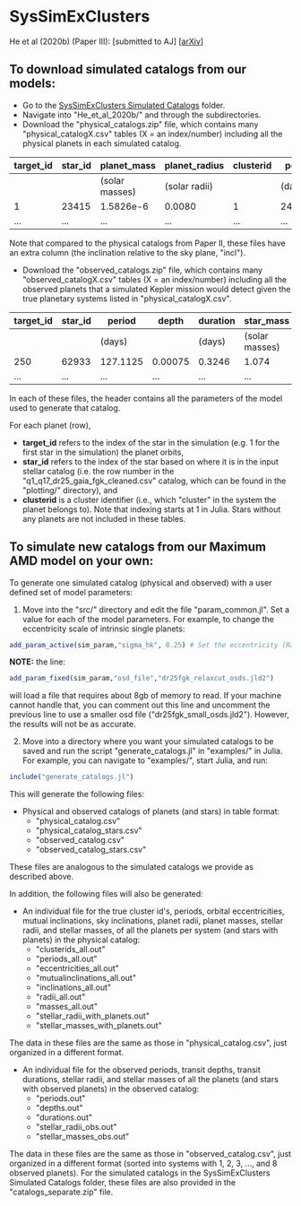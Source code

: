 # SysSimExClusters

He et al (2020b) (Paper III): \[submitted to AJ\] \[[arXiv](https://arxiv.org/abs/2007.14473)\]



## To download simulated catalogs from our models:

* Go to the [SysSimExClusters Simulated Catalogs](https://psu.box.com/s/v09s9fhbmyele911drej29apijlxsbp3) folder.
* Navigate into "He_et_al_2020b/" and through the subdirectories. 
* Download the "physical_catalogs.zip" file, which contains many "physical_catalogX.csv" tables (X = an index/number) including all the physical planets in each simulated catalog.

| target_id | star_id | planet_mass    | planet_radius | clusterid | period     | ecc      | incl_mut  | incl      | star_mass      | star_radius |
|-----------|---------|----------------|---------------|-----------|------------|----------|-----------|-----------|----------------|-------------|
|           |         | (solar masses) | (solar radii) |           | (days)     |          | (radians) | (radians) | (solar masses) | (solar radii) |
| 1         | 23415   | 1.5826e-6      | 0.0080        | 1         | 24.6532    | 0.1009   | 0.0821    | 0.8209    | 0.75           | 0.735       |
| ...       | ...     | ...            | ...           | ...       | ...        | ...      | ...       | ...       | ...            | ...         |

Note that compared to the physical catalogs from Paper II, these files have an extra column (the inclination relative to the sky plane, "incl").

* Download the "observed_catalogs.zip" file, which contains many "observed_catalogX.csv" tables (X = an index/number) including all the observed planets that a simulated Kepler mission would detect given the true planetary systems listed in "physical_catalogX.csv".

| target_id | star_id | period    | depth   | duration | star_mass      | star_radius |
|-----------|---------|-----------|---------|----------|----------------|-------------|
|           |         | (days)    |         | (days)   | (solar masses) | (solar radii) |
| 250       | 62933   | 127.1125  | 0.00075 | 0.3246   | 1.074          | 1.146       |
| ...       | ...     | ...       | ...     | ...      | ...            | ...         |

In each of these files, the header contains all the parameters of the model used to generate that catalog.

For each planet (row),
* **target_id** refers to the index of the star in the simulation (e.g. 1 for the first star in the simulation) the planet orbits,
* **star_id** refers to the index of the star based on where it is in the input stellar catalog (i.e. the row number in the "q1_q17_dr25_gaia_fgk_cleaned.csv" catalog, which can be found in the "plotting/" directory), and
* **clusterid** is a cluster identifier (i.e., which "cluster" in the system the planet belongs to).
Note that indexing starts at 1 in Julia. Stars without any planets are not included in these tables.



## To simulate new catalogs from our Maximum AMD model on your own:

To generate one simulated catalog (physical and observed) with a user defined set of model parameters:

1. Move into the "src/" directory and edit the file "param_common.jl". Set a value for each of the model parameters. For example, to change the eccentricity scale of intrinsic single planets:
```julia
add_param_active(sim_param,"sigma_hk", 0.25) # Set the eccentricity (Rayleigh) scale for true singles
```
**NOTE:** the line:
```julia
add_param_fixed(sim_param,"osd_file","dr25fgk_relaxcut_osds.jld2")
```
will load a file that requires about 8gb of memory to read. If your machine cannot handle that, you can comment out this line and uncomment the previous line to use a smaller osd file ("dr25fgk_small_osds.jld2"). However, the results will not be as accurate.

2. Move into a directory where you want your simulated catalogs to be saved and run the script "generate_catalogs.jl" in "examples/" in Julia. For example, you can navigate to "examples/", start Julia, and run:
```julia
include("generate_catalogs.jl")
```
This will generate the following files:
* Physical and observed catalogs of planets (and stars) in table format:
  * "physical_catalog.csv"
  * "physical_catalog_stars.csv"
  * "observed_catalog.csv"
  * "observed_catalog_stars.csv"

These files are analogous to the simulated catalogs we provide as described above.

In addition, the following files will also be generated:
* An individual file for the true cluster id's, periods, orbital eccentricities, mutual inclinations, sky inclinations, planet radii, planet masses, stellar radii, and stellar masses, of all the planets per system (and stars with planets) in the physical catalog:
  * "clusterids_all.out"
  * "periods_all.out"
  * "eccentricities_all.out"
  * "mutualinclinations_all.out"
  * "inclinations_all.out"
  * "radii_all.out"
  * "masses_all.out"
  * "stellar_radii_with_planets.out"
  * "stellar_masses_with_planets.out"

The data in these files are the same as those in "physical_catalog.csv", just organized in a different format.
* An individual file for the observed periods, transit depths, transit durations, stellar radii, and stellar masses of all the planets (and stars with observed planets) in the observed catalog:
  * "periods.out"
  * "depths.out"
  * "durations.out"
  * "stellar_radii_obs.out"
  * "stellar_masses_obs.out"

The data in these files are the same as those in "observed_catalog.csv", just organized in a different format (sorted into systems with 1, 2, 3, ..., and 8 observed planets). For the simulated catalogs in the SysSimExClusters Simulated Catalogs folder, these files are also provided in the "catalogs_separate.zip" file.
